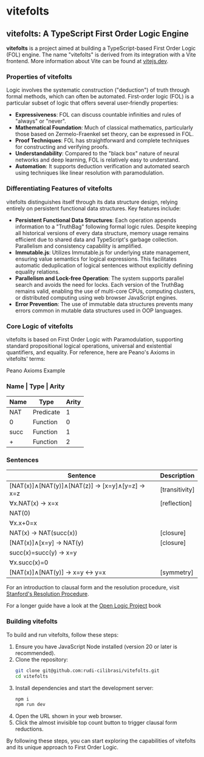 # vitefolts

## vitefolts: A TypeScript First Order Logic Engine

**vitefolts** is a project aimed at building a TypeScript-based First Order Logic (FOL) engine. The name "vitefolts" is derived from its integration with a Vite frontend. More information about Vite can be found at [vitejs.dev](https://vitejs.dev/).

### Properties of vitefolts

Logic involves the systematic construction ("deduction") of truth through formal methods, which can often be automated. First-order logic (FOL) is a particular subset of logic that offers several user-friendly properties:

- **Expressiveness**: FOL can discuss countable infinities and rules of "always" or "never".
- **Mathematical Foundation**: Much of classical mathematics, particularly those based on Zermelo-Fraenkel set theory, can be expressed in FOL.
- **Proof Techniques**: FOL has straightforward and complete techniques for constructing and verifying proofs.
- **Understandability**: Compared to the "black box" nature of neural networks and deep learning, FOL is relatively easy to understand.
- **Automation**: It supports deduction verification and automated search using techniques like linear resolution with paramodulation.

### Differentiating Features of vitefolts

vitefolts distinguishes itself through its data structure design, relying entirely on persistent functional data structures. Key features include:

- **Persistent Functional Data Structures**: Each operation appends information to a "TruthBag" following formal logic rules. Despite keeping all historical versions of every data structure, memory usage remains efficient due to shared data and TypeScript's garbage collection. Parallelism and consistency capability is amplified.
- **Immutable.js**: Utilizes Immutable.js for underlying state management, ensuring value semantics for logical expressions. This facilitates automatic deduplication of logical sentences without explicitly defining equality relations.
- **Parallelism and Lock-free Operation**: The system supports parallel search and avoids the need for locks. Each version of the TruthBag remains valid, enabling the use of multi-core CPUs, computing clusters, or distributed computing using web browser JavaScript engines.
- **Error Prevention**: The use of immutable data structures prevents many errors common in mutable data structures used in OOP languages.

### Core Logic of vitefolts

vitefolts is based on First Order Logic with Paramodulation, supporting standard propositional logical operations, universal and existential quantifiers, and equality. For reference, here are Peano's Axioms in vitefolts' terms:

Peano Axioms Example

### Name | Type | Arity
| Name  | Type      | Arity |
|-------|-----------|-------|
| NAT   | Predicate | 1     |
| 0     | Function  | 0     |
| succ  | Function  | 1     |
| +     | Function  | 2     |

### Sentences



| Sentence                                                                           | Description   |
|------------------------------------------------------------------------------------|---------------|
| [NAT(x)]∧[NAT(y)]∧[NAT(z)] → [x=y]∧[y=z] → x=z                                      | [transitivity]|
| ∀x.NAT(x) → x=x                                                                    | [reflection]  |
| NAT(0)                                                                             |               |
| ∀x.x+0=x                                                                           |               |
| NAT(x) → NAT(succ(x))                                                              | [closure]     |
| [NAT(x)]∧[x=y] → NAT(y)                                                            | [closure]     |
| succ(x)=succ(y) → x=y                                                              |               |
| ∀x.succ(x)=0                                                                       |               |
| [NAT(x)]∧[NAT(y)] → x=y ↔ y=x                                                      | [symmetry]    |

For an introduction to clausal form and the resolution procedure, visit [Stanford's Resolution Procedure](http://intrologic.stanford.edu/extras/resolution.html).

For a longer guide have a look at the [Open Logic Project](https://builds.openlogicproject.org/open-logic-complete.pdf) book

### Building vitefolts

To build and run vitefolts, follow these steps:

1. Ensure you have JavaScript Node installed (version 20 or later is recommended).
2. Clone the repository:
   ```bash
   git clone git@github.com:rudi-cilibrasi/vitefolts.git
   cd vitefolts
   ```
3. Install dependencies and start the development server:
   ```bash
   npm i
   npm run dev
   ```
4. Open the URL shown in your web browser.
5. Click the almost invisible top count button to trigger clausal form reductions.

By following these steps, you can start exploring the capabilities of vitefolts and its unique approach to First Order Logic.

